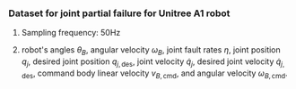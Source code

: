 ### Dataset for joint partial failure for Unitree A1 robot

1. Sampling frequency: 50Hz

2. robot's angles $\theta_ B$, angular velocity $\omega_ B$, joint fault rates $\eta$, joint position $q_j$, desired joint position $q_ {j,\text{des}}$, joint velocity $\dot{q}_ {j}$, desired joint velocity $\dot{q}_ {j,\text{des}}$, command body linear velocity $v_ {B,\text{cmd}}$, and angular velocity $\omega_ {B,\text{cmd}}$. 
